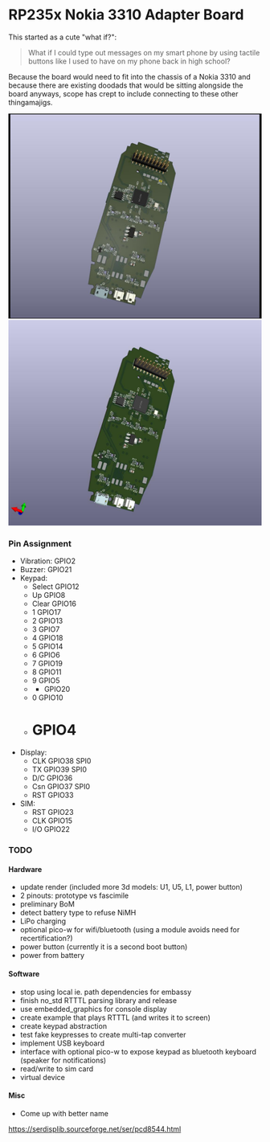 # RP235x Nokia 3310 Adapter Board

This started as a cute "what if?":

> What if I could type out messages on my smart phone by using tactile buttons like I used to have on my phone back in high school?

Because the board would need to fit into the chassis of a Nokia 3310 and because there are existing doodads that would be sitting alongside the board anyways, scope has crept to include connecting to these other thingamajigs.

![3D render of front of adapter board](./front.jpg)
![3D render of back of adapter board](./back.jpg)

### Pin Assignment

- Vibration: GPIO2
- Buzzer: GPIO21
- Keypad:
    - Select GPIO12
    - Up GPIO8
	- Clear GPIO16
	- 1 GPIO17
	- 2 GPIO13
	- 3 GPIO7
	- 4 GPIO18
	- 5 GPIO14
	- 6 GPIO6
	- 7 GPIO19
	- 8 GPIO11
	- 9 GPIO5
	- * GPIO20
	- 0 GPIO10
	- # GPIO4 
- Display:
	- CLK GPIO38 SPI0
	- TX GPIO39 SPI0
	- D/C GPIO36
	- Csn GPIO37 SPI0
	- RST GPIO33
- SIM:
    - RST GPIO23
    - CLK GPIO15
    - I/O GPIO22

### TODO
#### Hardware
- update render (included more 3d models: U1, U5, L1, power button)
- 2 pinouts: prototype vs fascimile
- preliminary BoM
- detect battery type to refuse NiMH
- LiPo charging
- optional pico-w for wifi/bluetooth (using a module avoids need for recertification?)
- power button (currently it is a second boot button)
- power from battery

#### Software
- stop using local ie. path dependencies for embassy
- finish no_std RTTTL parsing library and release
- use embedded_graphics for console display
- create example that plays RTTTL (and writes it to screen)
- create keypad abstraction
- test fake keypresses to create multi-tap converter
- implement USB keyboard
- interface with optional pico-w to expose keypad as bluetooth keyboard (speaker for notifications)
- read/write to sim card
- virtual device

#### Misc
- Come up with better name

https://serdisplib.sourceforge.net/ser/pcd8544.html
